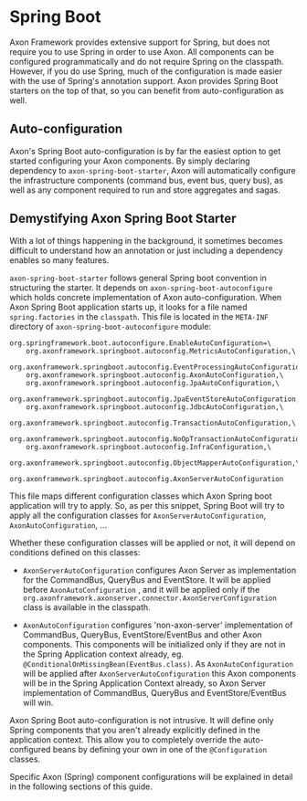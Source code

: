 # Spring Boot

Axon Framework provides extensive support for Spring, but does not require you to use Spring in order to use Axon. All components can be configured programmatically and do not require Spring on the classpath. However, if you do use Spring, much of the configuration is made easier with the use of Spring's annotation support. Axon provides Spring Boot starters on the top of that, so you can benefit from auto-configuration as well.

## Auto-configuration

Axon's Spring Boot auto-configuration is by far the easiest option to get started configuring your Axon components. By simply declaring dependency to `axon-spring-boot-starter`, Axon will automatically configure the infrastructure components \(command bus, event bus, query bus\), as well as any component required to run and store aggregates and sagas.

## Demystifying Axon Spring Boot Starter

With a lot of things happening in the background, it sometimes becomes difficult to understand how an annotation or just including a dependency enables so many features. 

`axon-spring-boot-starter` follows general Spring boot convention in structuring the starter. It depends on `axon-spring-boot-autoconfigure` which holds concrete implementation of Axon auto-configuration. When Axon Spring Boot application starts up, it looks for a file named `spring.factories` in the `classpath`. This file is located in the `META-INF` directory of `axon-spring-boot-autoconfigure` module:

```
org.springframework.boot.autoconfigure.EnableAutoConfiguration=\
    org.axonframework.springboot.autoconfig.MetricsAutoConfiguration,\
    org.axonframework.springboot.autoconfig.EventProcessingAutoConfiguration,\
    org.axonframework.springboot.autoconfig.AxonAutoConfiguration,\
    org.axonframework.springboot.autoconfig.JpaAutoConfiguration,\
    org.axonframework.springboot.autoconfig.JpaEventStoreAutoConfiguration,\
    org.axonframework.springboot.autoconfig.JdbcAutoConfiguration,\
    org.axonframework.springboot.autoconfig.TransactionAutoConfiguration,\
    org.axonframework.springboot.autoconfig.NoOpTransactionAutoConfiguration,\
    org.axonframework.springboot.autoconfig.InfraConfiguration,\
    org.axonframework.springboot.autoconfig.ObjectMapperAutoConfiguration,\
    org.axonframework.springboot.autoconfig.AxonServerAutoConfiguration
```

This file maps different configuration classes which Axon Spring boot application will try to apply. So, as per this snippet, Spring Boot will try to apply all the configuration classes for `AxonServerAutoConfiguration`, `AxonAutoConfiguration`, ...

Whether these configuration classes will be applied or not, it will depend on conditions defined on this classes:

 - `AxonServerAutoConfiguration` configures Axon Server as implementation for the CommandBus, QueryBus and EventStore. It will be applied before `AxonAutoConfiguration` , and it will be applied only if the `org.axonframework.axonserver.connector.AxonServerConfiguration` class is available in the classpath.

 - `AxonAutoConfiguration` configures 'non-axon-server' implementation of CommandBus, QueryBus, EventStore/EventBus and other Axon components. This components will be initialized only if they are not in the Spring Application context already, eg. `@ConditionalOnMissingBean(EventBus.class)`. As `AxonAutoConfiguration` will be applied after `AxonServerAutoConfiguration` this Axon components will be in the Spring Application Context already, so Axon Server implementation of CommandBus, QueryBus and EventStore/EventBus will win.


Axon Spring Boot auto-configuration is not intrusive. It will define only Spring components that you aren't already explicitly defined in the application context. This allow you to completely override the auto-configured beans by defining your own in one of the `@Configuration` classes. 

Specific Axon (Spring) component configurations will be explained in detail in the following sections of this guide.

<!-- ### Event bus and event store configuration

`axon-spring-boot-starter` depends on `axon-server-connector` which will configure "Axon Server event store" and "event bus" spring beans by default, so you can use Axon server to store domain events and to distribute them out of the box.

Axon Server configuration is not intrusive:

 - You can explicitly configure JPA event storage (`JpaEventStorageEngine`) to use SQL database and still benefit from message distribution mechanisms (command bus, event bus, query bus) that Axon server provides. You need JPA available, please make sure you have correct dependency included (eg. `spring-boot-starter-data-jpa`)
 - You can exclude the `axon-server-connector` from `axon-spring-boot-starter` totally and fallback spring configuration to:
   - if JPA is available, an event store with a `JpaEventStorageEngine`. This allow storage of Aggregates using Event Sourcing without any explicit configuration.
   - if JPA is not available, Axon defaults to a `SimpleEventBus`, which means that you need to specify a non-event sourcing repository for each aggregate, or configure an `EventStorageEngine` in your Spring configuration.
   - to configure a different event storage engine, even if JPA is on the class path, simply define a bean of type `EventStorageEngine` \(to use event sourcing\) or `EventBus` \(if event sourcing is not required\).

### Command bus configuration

Axon Server command bus is configured by default. As we explained in "Event bus and event store configuration" section, you can choose to exclude `axon-server-connector` and fallback to:

 -  `SimpleCommandBus` if no `CommandBus` implementation is explicitly defined in the Application Context. This `CommandBus` will use the `TransactionManager` to manage transactions.

 - if the only `CommandBus` bean defined is a `DistributedCommandBus` implementation, Axon will still configure a `CommandBus` implementation to serve as the local segment for the `DistributedCommandBus`. This bean will get a Qualifier `"localSegment"`. It is recommended to define the `DistributedCommandBus` as a `@Primary`, so that it gets priority for dependency injection.

### Query bus configuration

Axon Server query bus is configured by default. If you choose to exclude `axon-server-connector` you will fallback to:

 - a `SimpleQueryBus` if no `QueryBus` implementation is explicitly defined in the Application Context. This `QueryBus` will use the `TransactionManager` to manage transactions.

### Transaction manager configuration

If no `TransactionManager` implementation is explicitly defined in the application context, Axon will look for the Spring `PlatformTransactionManager` bean and wrap that in a `TransactionManager`. If the Spring bean is not available, the `NoOpTransactionManager` will be used.

### Serializer configuration

By default, Axon uses an XStream based serializer to serialize objects, as is described in further detail in the [Advanced Customizations](../1.4-advanced-tuning/advanced-customizations.md#serializers) section. This can be changed by defining a bean of type `Serializer` in the application context.

While the default Serializer provides an, arguably ugly, XML based format, it is capable of serializing and deserializing virtually anything, making it a very sensible default. However, for events, which needs to be stored for a long time and perhaps shared across application boundaries, it is desirable to customize the format.

You can define a separate `Serializer` to be used to serialize events, by assigning it the `eventSerializer` qualifier. Axon will consider a bean with this qualifier to be the event serializer. If no other bean is defined, Axon will use the default serializer for all other objects to serialize.

Example:

```java
class SerializerConfiguration {

    @Qualifier("eventSerializer")
    @Bean
    public Serializer eventSerializer() {
        return new JacksonSerializer();
    }
}
```

Equal to events, you can also customize the Message `Serializer` used by your application. The Message `Serializer` comes into play when your command and query message are sent from one node to another in a distributed environment. To set a custom `Serializer` for you message you can simply define a `messageSerializer` bean like so:

```java
class SerializerConfiguration {

    @Qualifier("messageSerializer")
    @Bean
    public Serializer messageSerializer() {
        return new XStreamSerializer();
    }
}
```

When overriding both the default serializer and defining an event serializer, we must instruct Spring that the default serializer is, well, the default:

```java
class SerializerConfiguration {

    @Primary // marking it primary means this is the one to use, 
             // if no specific Qualifier is requested
    @Bean
    public Serializer serializer() {
        return new MyCustomSerializer();
    }

    @Qualifier("eventSerializer")
    @Bean
    public Serializer eventSerializer() {
        return new JacksonSerializer();
    }
}
```

### Aggregate configuration

The `@Aggregate` annotation \(in package `org.axonframework.spring.stereotype`\) triggers auto configuration to set up the necessary components to use the annotated type as an aggregate. Note that only the aggregate root needs to be annotated.

Axon will automatically register all the `@CommandHandler` annotated methods with the command bus and set up a repository if none is present.

It is possible to define a custom [`SnapshotTriggerDefinition`](repository-and-event-store.md#creating-a-snapshot) for an aggregate as a spring bean. In order to tie the `SnapshotTriggerDefinition` bean to an aggregate, use the `snapshotTriggerDefinition` attribute on `@Aggregate` annotation. Listing below shows how to define a custom `EventCountSnapshotTriggerDefinition` which will take a snapshot on each five hundredths event.

Note that a `Snapshotter` instance, if not explicitly defined as a bean already, will be automatically configured for you. This means you can simply pass the `Snapshotter` as a parameter to your `SnapshotTriggerDefinition`.

```java
@Bean
public SnapshotTriggerDefinition mySnapshotTriggerDefinition(
                                                  Snapshotter snapshotter) {
    return new EventCountSnapshotTriggerDefinition(snapshotter, 500);
}

...

@Aggregate(snapshotTriggerDefinition = "mySnapshotTriggerDefinition")
public class MyAggregate {...}
```

Defining a [`CommandTargetResolver`](../1.2-domain-logic/command-model.md#handling-commands-in-an-aggregate) as a bean in the Spring application context will cause that resolver to be used for all aggregate definitions. However, you can also define multiple beans and specify the instance to use with the `commandTargetResolver` attribute on `@Aggregate` annotation will override this behavior. You can for example define a `MetaDataCommandTargetResolver` which will look for `myAggregateId` key in metadata is listed below together with assignment to the aggregate.

```java
@Bean
public CommandTargetResolver myCommandTargetResolver() {
    return new MetaDataCommandTargetResolver("myAggregateId");
}
...
@Aggregate(commandTargetResolver = "myCommandTargetResolver")
public class MyAggregate {...}
```

To fully customize the repository used, you can define one in the application context. For Axon Framework to use this repository for the intended aggregate, define the bean name of the repository in the `repository` attribute on `@Aggregate` Annotation. Alternatively, specify the bean name of the repository to be the aggregate's name, \(first character lowercase\), suffixed with `Repository`. So on a class of type `MyAggregate`, the default repository name is `myAggregateRepository`. If no bean with that name is found, Axon will define an `EventSourcingRepository` \(which fails if no `EventStore` is available\).

```java
@Bean
public Repository<MyAggregate> repositoryForMyAggregate(EventStore eventStore) {
    return new EventSourcingRepository<>(MyAggregate.class, eventStore);
}
...
@Aggregate(repository = "repositoryForMyAggregate")
public class MyAggregate {...}
```

Note that this requires full configuration of the Repository, including any `SnapshotTriggerDefinition` or `AggregateFactory` that may otherwise have been configured automatically.

### Saga configuration

The configuration of infrastructure components to operate sagas is triggered by the `@Saga` annotation \(in package `org.axonframework.spring.stereotype`\). Axon will configure a `SagaManager` and `SagaRepository`. The `SagaRepository` will use a `SagaStore` available in the context \(defaulting to `JPASagaStore` if JPA is found\) for the actual storage of sagas.

To use different `SagaStore`s for sagas, provide the bean name of the `SagaStore` to use in the `sagaStore` attribute of each `@Saga` annotation.

Sagas will have resources injected from the application context. Note that this does not mean Spring-injecting is used to inject these resources. The `@Autowired` and `@javax.inject.Inject` annotation can be used to demarcate dependencies, but they are injected by Axon by looking for these annotations on fields and methods. Constructor injection is not \(yet\) supported.

To tune the configuration of sagas, it is possible to define a custom `SagaConfiguration` bean. For an annotated saga class, Axon will attempt to find a configuration for that saga. It does so by checking for a bean of type `SagaConfiguration` with a specific name. For a saga class called `MySaga`, the bean that Axon looks for is `mySagaConfiguration`. If no such bean is found, it creates a configuration based on available components.

If a `SagaConfiguration` instance is present for an annotated saga, that configuration is used to retrieve and register the components for this type of saga. If the `SagaConfiguration` bean is not named as described above, it is possible that the saga is registered twice, and receives events in duplicate. To prevent this, you can specify the bean name of the `SagaConfiguration` using the `@Saga` annotation:

```java
@Saga(configurationBean = "mySagaConfigBean")
public class MySaga {
    // methods here 
}

// in the Spring configuration:
@Bean 
public SagaConfiguration<MySaga> mySagaConfigurationBean() {
    // create and return SagaConfiguration instance
}
```

### Event handling configuration

By default, all singleton Spring beans components containing `@EventHandler` annotated methods will be subscribed to an event processor to receive event messages published to the event bus.

The `EventHandlingConfiguration` bean, available in the application context, has methods to tweak the configuration of the event handlers. See [Configuration API](../1.1-concepts/configuration-api.md) for details on configuring event handlers and event processors.

To update the event handling configuration, create an autowired method that set the configuration you desire:

```java
@Autowired
public void configure(EventHandlingConfiguration config) {
    config.usingTrackingProcessors(); // default all processors to tracking mode.
}
```

Certain aspect of event processors can also be configured in `application.properties`.

```text
axon.eventhandling.processors.name.mode=tracking
axon.eventhandling.processors.name.source=eventBus
```

If the name of a processor contains periods `.`, use the map notation:

```text
axon.eventhandling.processors[name].mode=tracking
axon.eventhandling.processors[name].source=eventBus
```

Or using application.yml:

```yaml
axon:
    eventhandling:
        processors:
            name:
                mode: tracking
                source: eventBus
```

The source attribute refers to the name of a bean implementing `SubscribableMessageSource` or `StreamableMessageSource` that should be used as the source of events for the mentioned processor. The source default to the event bus or event store defined in the application context.

### Query handling configuration

All singleton Spring beans are scanned for methods that have the `@QueryHandler` annotation. For each method that is found, a new query handler is registered with the query bus.

#### Parallel processing

Tracking event processors can use multiple threads to process events in parallel. Not all threads need to run on the same node.

One can configure the number of threads \(on this instance\) as well as the initial number of segments that a processor should define, if non are yet available.

```text
axon.eventhandling.processors.name.mode=tracking
# Sets the number of maximum number threads to start on this node
axon.eventhandling.processors.name.threadCount=2
# Sets the initial number of segments (i.e. defines the maximum number of overall threads)
axon.eventhandling.processors.name.initialSegmentCount=4
```

### Enabling AMQP

To enable AMQP support, ensure that the `axon-amqp` module is on the classpath and an AMQP `ConnectionFactory` is available in the application context \(e.g. by including the `spring-boot-starter-amqp`\).

To forward events generated in the application to an AMQP Channel, a single line of `application.properties` configuration is sufficient:

```text
axon.amqp.exchange=ExchangeName
```

This will automatically send all published events to the AMQP Exchange with the given name.

By default, no AMQP transactions are used when sending. This can be overridden using the `axon.amqp.transaction-mode` property, and setting it to `transactional` or `publisher-ack`.

To receive events from a queue and process them inside an Axon application, you need to configure a `SpringAMQPMessageSource`:

```java
@Bean
public SpringAMQPMessageSource myQueueMessageSource(AMQPMessageConverter messageConverter) {
    return new SpringAMQPMessageSource(messageConverter) {

        @RabbitListener(queues = "myQueue")
        @Override
        public void onMessage(Message message, Channel channel) throws Exception {
            super.onMessage(message, channel);
        }
    };
}
```

and then configure a processor to use this bean as the source for its messages:

```text
axon.eventhandling.processors.name.source=myQueueMessageSource
```

### Distributing commands

Configuring a distributed command bus can \(mostly\) be done without any modifications in configuration files.

First of all, the starters for one of the Axon distributed command bus modules needs to be included \(e.g. JGroups or Spring Cloud\).

Once that is present, a single property needs to be added to the application context, to enable the distributed command bus:

```text
axon.distributed.enabled=true
```

There in one setting that is independent of the type of connector used:

```text
axon.distributed.load-factor=100
```

Axon will automatically configure a `DistributedCommandBus` when a `CommandRouter` as well as a `CommandBusConnector` are present in the application context. In such case, specifying `axon.distributed.enabled` isn't even necessary. The latter merely enables autoconfiguration of these routers and connectors.

#### Using JGroups

This module uses JGroups to detect and communicate with other nodes. The Auto-configuration will set up the JGroupsConnector using default settings, that may need to be adapted to suit your environment.

By default, the JGroupsConnector will attempt to locate a GossipRouter on the localhost, port 12001.

The settings for the JGroups connector are all prefixed with `axon.distributed.jgroups`.

```text
# the address to bind this instance to. By default, attempts to find the Global IP address
axon.distributed.jgroups.bind-addr=GLOBAL
# the port to bind the local instance to
axon.distributed.jgroups.bind-port=7800

# the name of the JGroups Cluster to connect to
axon.distributed.jgroups.cluster-name=Axon

# the JGroups Configuration file to configure JGroups with
axon.distributed.jgroups.configuration-file=default_tcp_gossip.xml

# The IP and port of the Gossip Servers (comma separated) to connect to
axon.distributed.jgroups.gossip.hosts=localhost[12001]
# when true, will start an embedded Gossip Server on bound to the port of the first mentioned gossip host.
axon.distributed.jgroups.gossip.auto-start=false
```

The JGroups configuration file can be use for much more fine-grained control of the connector's behavior. Check out JGroups's reference guide for more information.

#### Using Spring Cloud

Spring Cloud comes with nice abstractions on top of discovery. Axon can use these abstractions to report its availability and find other command bus nodes. For communication with these nodes, Axon uses Spring HTTP, by default.

The Spring Cloud Auto-configuration doesn't have much to configure. It uses an existing Spring Cloud Discovery Client \(so make sure `@EnableDiscoveryClient` is used and the necessary client is on the classpath\).

However, some discovery clients are not able to update instance metadata dynamically on the server. If Axon detects this, it will automatically fall back to querying that node using HTTP. This is done once on each discovery heartbeat \(usually 30 seconds\).

This behavior can be configured or disabled, using the following settings in `appplication.properties`:

```text
# whether to fall back to http when no meta-data is available
axon.distributed.spring-cloud.fallback-to-http-get=true
# the URL on which to publish local data and retrieve from other nodes.
axon.distributed.spring-cloud.fallback-url=/message-routing-information
```

For more fine-grained control, provide a `SpringCloudHttpBackupCommandRouter` or `SpringCloudCommandRouter` bean in your application context.

##### Blacklisting

On each heartbeat the memberships of all the nodes in the cluster are updated. If message routing information of a given service instance is not available on this heartbeat signal, that specific service instance gets blacklisted. That blacklisted service instance will be removed from the blacklist if it is no longer present on thereon following heartbeats.

> **Note**
>
> It is regarded as good practice to assign a random value to every service instance name. In doing so, if a given service instance is restarted, it will receive a different name which will mitigate unnecessary blacklisting of nodes. -->



